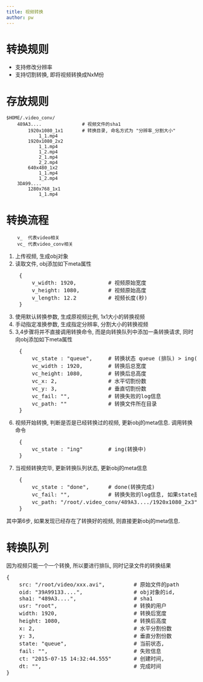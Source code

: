 ```yaml
---
title: 视频转换
author: pw
---
```


# 转换规则

* 支持修改分辨率
* 支持切割转换, 即将视频转换成NxM份


# 存放规则

```
$HOME/.video_conv/
	489A3.... 				# 视频文件的sha1
		1920x1080_1x1		# 转换目录, 命名方式为 "分辨率_分割大小"
			1_1.mp4
		1920x1080_2x2		
			1_1.mp4
			1_2.mp4
			2_1.mp4
			2_2.mp4
		640x480_1x2
			1_1.mp4
			1_2.mp4
	3DA99....
		1280x768_1x1
			1_1.mp4
```

# 转换流程

```
	v_ 	代表video相关
	vc_ 代表video_conv相关
```

1. 上传视频, 生成obj对象
2. 读取文件, obj添加如下meta属性
<pre>
	{
		v_width: 1920,			# 视频原始宽度
		v_height: 1080,			# 视频原始高度
		v_length: 12.2 			# 视频长度(秒)
	}
</pre>
3. 使用默认转换参数, 生成原视频比例, 1x1大小的转换视频
4. 手动指定准换参数, 生成指定分辨率, 分割大小的转换视频
5. 3,4步骤将并不直接调用转换命令, 而是向转换队列中添加一条转换请求, 同时向obj添加如下meta属性
<pre>
	{
		vc_state : "queue",		# 转换状态 queue (排队) > ing(转换中) > done(转换完毕) or fail (转换失败)
		vc_width : 1920,		# 转换后总宽度
		vc_height: 1080,		# 转换后总高度
		vc_x: 2,				# 水平切割份数
		vc_y: 3,				# 垂直切割份数
		vc_fail: "",			# 转换失败的log信息
		vc_path: ""				# 转换文件所在目录
 	}
</pre>
6. 视频开始转换, 判断是否是已经转换过的视频, 更新obj的meta信息. 调用转换命令
<pre>
	{
		vc_state : "ing"		# ing(转换中)
 	}
</pre>
7. 当视频转换完毕, 更新转换队列状态, 更新obj的meta信息
<pre>
	{
		vc_state : "done",		# done(转换完成)
		vc_fail: "",			# 转换失败的log信息, 如果state是fail的填写
		vc_path: "/root/.video_conv/489A3..../1920x1080_2x3"	# 转换文件所在目录
 	}
</pre>

其中第6步, 如果发现已经存在了转换好的视频, 则直接更新obj的meta信息. 


# 转换队列

因为视频只能一个一个转换, 所以要进行排队, 同时记录文件的转换结果

<pre>
{
	src: "/root/video/xxx.avi", 		# 原始文件的path
	oid: "39A99133....",				# obj对象的id,
	sha1: "489A3....",					# sha1
	usr: "root",						# 转换的用户
	width: 1920,						# 转换后宽度
	height: 1080,						# 转换后高度
	x: 2,								# 水平分割份数
	y: 3,								# 垂直分割份数
	state: "queue",						# 当前状态,
	fail: "",							# 失败信息
	ct: "2015-07-15 14:32:44.555"		# 创建时间,
	dt: "",								# 完成时间
}
</pre>

